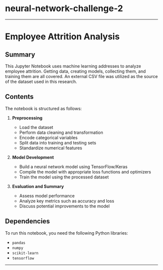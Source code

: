 

# neural-network-challenge-2


---

# Employee Attrition Analysis

## Summary
This Jupyter Notebook uses machine learning addresses to analyze employee attrition. Getting data, creating models, collecting them, and training them are all covered. An external CSV file was utilized as the source of the dataset used in this research.

## Contents
The notebook is structured as follows:

1. **Preprocessing**
   - Load the dataset
   - Perform data cleaning and transformation
   - Encode categorical variables
   - Split data into training and testing sets
   - Standardize numerical features

2. **Model Development**
   - Build a neural network model using TensorFlow/Keras
   - Compile the model with appropriate loss functions and optimizers
   - Train the model using the processed dataset

3. **Evaluation and Summary**
   - Assess model performance
   - Analyze key metrics such as accuracy and loss
   - Discuss potential improvements to the model

## Dependencies
To run this notebook, you need the following Python libraries:
- `pandas`
- `numpy`
- `scikit-learn`
- `tensorflow`
---

